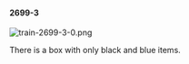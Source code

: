 #### 2699-3
![train-2699-3-0.png](https://github.com/lil-lab/nlvr/raw/master/nlvr/train/images/27/train-2699-3-0.png "train-2699-3-0.png")

There is a box with only black and blue items.